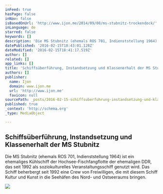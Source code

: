 ```yaml
---
inFeed: true
hasPage: false
inNav: false
isBasedOnUrl: 'http://www.ijon.me/2014/09/08/ms-stubnitz-trockendock/'
inLanguage: de
starred: false
keywords: []
description: 'Die MS Stubnitz (ehemals ROS 701, Indienststellung 1964) ist ein ehemaliges Kühlschiff der Hochsee-Fischfangflotte der ehemaligen DDR, das seit 1992 als soziokulturelles Veranstaltungsschiff genutzt wird. Das Schiff beherbergt seit 1992 eine Crew von Freiwilligen, die mit diesem Schiff Kultur und Kunst in die Seehäfen des Nord- und Ostseeraums bringen.'
datePublished: '2016-02-15T18:43:01.128Z'
dateModified: '2016-02-15T18:41:17.519Z'
author: []
related: []
app_links: []
title: 'Schiffsüberführung, Instandsetzung und Klassenerhalt der MS Stubnitz'
authors: []
publisher:
  name: Ijon
  domain: www.ijon.me
  url: 'http://www.ijon.me'
  favicon: null
sourcePath: _posts/2016-02-15-schiffsuberfuhrung-instandsetzung-und-klassenerhalt-der-ms.md
published: true
_context: 'http://schema.org'
_type: MediaObject

---
```

<article style=""><h1>Schiffsüberführung, Instandsetzung und Klassenerhalt der MS Stubnitz</h1><p>Die MS Stubnitz (ehemals ROS 701, Indienststellung 1964) ist ein ehemaliges Kühlschiff der Hochsee-Fischfangflotte der ehemaligen DDR, das seit 1992 als soziokulturelles Veranstaltungsschiff genutzt wird. Das Schiff beherbergt seit 1992 eine Crew von Freiwilligen, die mit diesem Schiff Kultur und Kunst in die Seehäfen des Nord- und Ostseeraums bringen.</p><img src="https://s3-us-west-2.amazonaws.com/the-grid-img/p/60c78aa7eb6dce48e418d1910882d4d3a7f2d030.jpg" /></article>